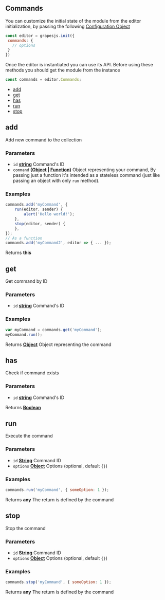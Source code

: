 <!-- Generated by documentation.js. Update this documentation by updating the source code. -->

## Commands

You can customize the initial state of the module from the editor initialization, by passing the following [Configuration Object][1]

```js
const editor = grapesjs.init({
 commands: {
   // options
 }
})
```

Once the editor is instantiated you can use its API. Before using these methods you should get the module from the instance

```js
const commands = editor.Commands;
```

-   [add][2]
-   [get][3]
-   [has][4]
-   [run][5]
-   [stop][6]

## add

Add new command to the collection

### Parameters

-   `id` **[string][7]** Command's ID
-   `command` **([Object][8] \| [Function][9])** Object representing your command,
     By passing just a function it's intended as a stateless command
     (just like passing an object with only `run` method).

### Examples

```javascript
commands.add('myCommand', {
	run(editor, sender) {
		alert('Hello world!');
	},
	stop(editor, sender) {
	},
});
// As a function
commands.add('myCommand2', editor => { ... });
```

Returns **this** 

## get

Get command by ID

### Parameters

-   `id` **[string][7]** Command's ID

### Examples

```javascript
var myCommand = commands.get('myCommand');
myCommand.run();
```

Returns **[Object][8]** Object representing the command

## has

Check if command exists

### Parameters

-   `id` **[string][7]** Command's ID

Returns **[Boolean][10]** 

## run

Execute the command

### Parameters

-   `id` **[String][7]** Command ID
-   `options` **[Object][8]** Options (optional, default `{}`)

### Examples

```javascript
commands.run('myCommand', { someOption: 1 });
```

Returns **any** The return is defined by the command

## stop

Stop the command

### Parameters

-   `id` **[String][7]** Command ID
-   `options` **[Object][8]** Options (optional, default `{}`)

### Examples

```javascript
commands.stop('myCommand', { someOption: 1 });
```

Returns **any** The return is defined by the command

[1]: https://github.com/artf/grapesjs/blob/master/src/commands/config/config.js

[2]: #add

[3]: #get

[4]: #has

[5]: #run

[6]: #stop

[7]: https://developer.mozilla.org/docs/Web/JavaScript/Reference/Global_Objects/String

[8]: https://developer.mozilla.org/docs/Web/JavaScript/Reference/Global_Objects/Object

[9]: https://developer.mozilla.org/docs/Web/JavaScript/Reference/Statements/function

[10]: https://developer.mozilla.org/docs/Web/JavaScript/Reference/Global_Objects/Boolean
